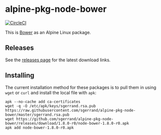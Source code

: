 # alpine-pkg-node-bower

[![CircleCI](https://img.shields.io/circleci/project/sgerrand/alpine-pkg-node-bower/master.svg)](https://circleci.com/gh/sgerrand/alpine-pkg-node-bower)

This is [Bower][bower] as an Alpine Linux package.

## Releases

See the [releases page](https://github.com/sgerrand/alpine-pkg-node-bower/releases) for the latest
download links.

## Installing

The current installation method for these packages is to pull them in using
`wget` or `curl` and install the local file with `apk`:

    apk --no-cache add ca-certificates
    wget -q -O /etc/apk/keys/sgerrand.rsa.pub https://raw.githubusercontent.com/sgerrand/alpine-pkg-node-bower/master/sgerrand.rsa.pub
    wget https://github.com/sgerrand/alpine-pkg-node-bower/releases/download/1.8.0-r0/node-bower-1.8.0-r0.apk
    apk add node-bower-1.8.0-r0.apk

[bower]: https://bower.io
